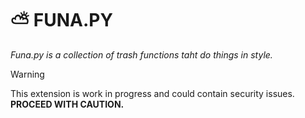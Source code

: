 # ⛅ FUNA.PY
*Funa.py is a collection of trash functions taht do things in style.*

> [!WARNING]
> This extension is work in progress and could contain security issues. **PROCEED WITH CAUTION.**